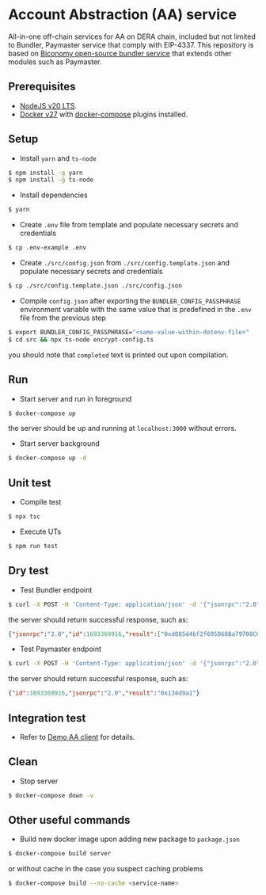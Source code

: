 # Account Abstraction (AA) service

All-in-one off-chain services for AA on DERA chain, included but not limited to Bundler, Paymaster service that comply with EIP-4337.
This repository is based on [Biconomy open-source bundler service](https://github.com/bcnmy/bundler) that extends other modules such as Paymaster.

## Prerequisites

- [NodeJS v20 LTS](https://nodejs.org/en/blog/release/v20.9.0).
- [Docker v27](https://docs.docker.com/engine/release-notes/27/) with [docker-compose](https://docs.docker.com/compose/install/linux/) plugins installed.

## Setup

- Install `yarn` and `ts-node`
```sh
$ npm install -g yarn
$ npm install -g ts-node
```

- Install dependencies
```sh
$ yarn
```

- Create `.env` file from template and populate necessary secrets and credentials
```sh
$ cp .env-example .env
```

- Create `./src/config.json` from `./src/config.template.json` and populate necessary secrets and credentials
```sh
$ cp ./src/config.template.json ./src/config.json
```

- Compile `config.json` after exporting the `BUNDLER_CONFIG_PASSPHRASE` environment variable with the same value that is predefined in the `.env` file from the previous step
```sh
$ export BUNDLER_CONFIG_PASSPHRASE="<same-value-within-dotenv-file>"
$ cd src && npx ts-node encrypt-config.ts
```
you should note that `completed` text is printed out upon compilation.

## Run

- Start server and run in foreground
```sh
$ docker-compose up
```
the server should be up and running at `localhost:3000` without errors.

- Start server background
```sh
$ docker-compose up -d
```

## Unit test

- Compile test
```sh
$ npx tsc
```

- Execute UTs
```sh
$ npm run test
```

## Dry test

- Test Bundler endpoint
```sh
$ curl -X POST -H 'Content-Type: application/json' -d '{"jsonrpc":"2.0","id":1693369916,"method":"eth_supportedEntryPoints","params":[]}' http://localhost:3000/api/v2/20240801/x
```
the server should return successful response, such as:
```json
{"jsonrpc":"2.0","id":1693369916,"result":["0xd085d4bf2f695D68Ba79708C646926B01262D53f"]}
```

- Test Paymaster endpoint
```sh
$ curl -X POST -H 'Content-Type: application/json' -d '{"jsonrpc":"2.0","id":1693369916,"method":"eth_chainId","params":[]}' http://localhost:3000/paymaster/api/v1/20240801/x
```
the server should return successful response, such as:
```json
{"id":1693369916,"jsonrpc":"2.0","result":"0x134d9a1"}
```

## Integration test

- Refer to [Demo AA client](https://github.com/DERACHAIN/Demo-AA-client) for details.

## Clean

- Stop server
```sh
$ docker-compose down -v
```

## Other useful commands

- Build new docker image upon adding new package to `package.json`
```sh
$ docker-compose build server
```
or without cache in the case you suspect caching problems
```sh
$ docker-compose build --no-cache <service-name>
```
